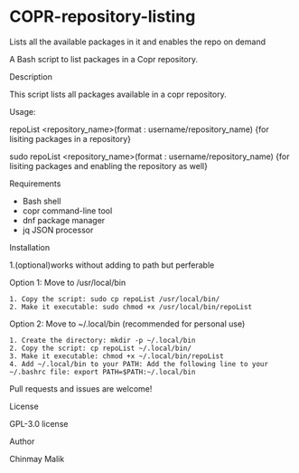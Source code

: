 # COPR-repository-listing
Lists all the available packages in it and enables the repo on demand

A Bash script to list packages in a Copr repository.

Description

This script lists all packages available in a copr repository.

Usage:

repoList <repository_name>(format : username/repository_name) {for lisiting packages in a repository}

sudo repoList <repository_name>(format : username/repository_name) {for lisiting packages and enabling the repository as well}

Requirements

- Bash shell
- copr command-line tool
- dnf package manager
- jq JSON processor

Installation

1.(optional)works without adding to path but perferable

  Option 1: Move to /usr/local/bin

    1. Copy the script: sudo cp repoList /usr/local/bin/
    2. Make it executable: sudo chmod +x /usr/local/bin/repoList

  Option 2: Move to ~/.local/bin (recommended for personal use)

    1. Create the directory: mkdir -p ~/.local/bin
    2. Copy the script: cp repoList ~/.local/bin/
    3. Make it executable: chmod +x ~/.local/bin/repoList
    4. Add ~/.local/bin to your PATH: Add the following line to your ~/.bashrc file: export PATH=$PATH:~/.local/bin

Pull requests and issues are welcome!

License

GPL-3.0 license 

Author

Chinmay Malik

